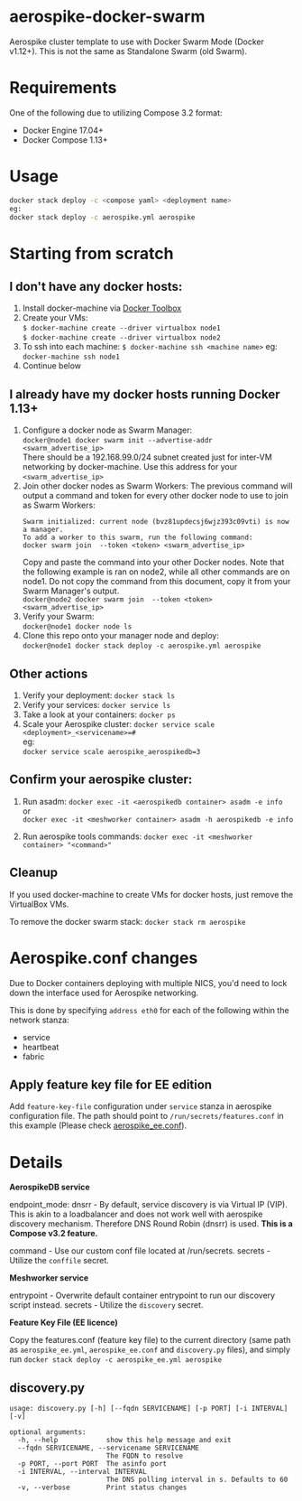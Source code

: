 # aerospike-docker-swarm

Aerospike cluster template to use with Docker Swarm Mode (Docker v1.12+). This is not the same as Standalone Swarm (old Swarm).

# Requirements

One of the following due to utilizing Compose 3.2 format:

* Docker Engine 17.04+
* Docker Compose 1.13+


# Usage

```bash
docker stack deploy -c <compose yaml> <deployment name>  
eg:  
docker stack deploy -c aerospike.yml aerospike
```

# Starting from scratch

## I don't have any docker hosts:
1. Install docker-machine via [Docker Toolbox](https://www.docker.com/products/docker-toolbox)
1. Create your VMs:  
    `$ docker-machine create --driver virtualbox node1`  
    `$ docker-machine create --driver virtualbox node2`
1. To ssh into each machine:
    `$ docker-machine ssh <machine name>`
	eg: `docker-machine ssh node1`
1. Continue below

## I already have my docker hosts running Docker 1.13+

1. Configure a docker node as Swarm Manager:  
    `docker@node1 docker swarm init --advertise-addr <swarm_advertise_ip>`  
    There should be a 192.168.99.0/24 subnet created just for inter-VM networking by docker-machine. Use this address for your `<swarm_advertise_ip>` 
1. Join other docker nodes as Swarm Workers:
    The previous command will output a command and token for every other docker node to use to join as Swarm Workers:
    ```
    Swarm initialized: current node (bvz81updecsj6wjz393c09vti) is now a manager.
    To add a worker to this swarm, run the following command:
    docker swarm join  --token <token> <swarm_advertise_ip>
    ```  
	Copy and paste the command into your other Docker nodes. Note that the following example is ran on node2, while all other commands are on node1. Do not copy the command from this document, copy it from your Swarm Manager's output.  
    `docker@node2 docker swarm join  --token <token> <swarm_advertise_ip>`
1. Verify your Swarm:  
    `docker@node1 docker node ls`
1. Clone this repo onto your manager node and deploy:  
    `docker@node1 docker stack deploy -c aerospike.yml aerospike`

## Other actions
1. Verify your deployment:
    `docker stack ls`
1. Verify your services:
    `docker service ls`
1. Take a look at your containers:
    `docker ps`
1. Scale your Aerospike cluster:
    `docker service scale <deployment>_<servicename>=#`  
    eg:  
    `docker service scale aerospike_aerospikedb=3`

## Confirm your aerospike cluster:

1. Run asadm:
    `docker exec -it <aerospikedb container> asadm -e info`  
    or  
    `docker exec -it <meshworker container> asadm -h aerospikedb -e info`

1. Run aerospike tools commands:
    `docker exec -it <meshworker container> "<command>"`

## Cleanup
If you used docker-machine to create VMs for docker hosts, just remove the VirtualBox VMs.

To remove the docker swarm stack:
`docker stack rm aerospike`

# Aerospike.conf changes

Due to Docker containers deploying with multiple NICS, you'd need to lock down the interface used for Aerospike networking.

This is done by specifying `address eth0` for each of the following within the network stanza:

* service
* heartbeat
* fabric

## Apply feature key file for EE edition

Add `feature-key-file` configuration under `service` stanza in aerospike configuration file. The path should point to `/run/secrets/features.conf` in this example (Please check [aerospike_ee.conf](aerospike_ee.conf)).


# Details

**AerospikeDB service**

endpoint_mode: dnsrr    - By default, service discovery is via Virtual IP (VIP). This is akin to a loadbalancer and does not work well with aerospike discovery mechanism. Therefore DNS Round Robin (dnsrr) is used. **This is a Compose v3.2 feature.**

command - Use our custom conf file located at /run/secrets.
secrets - Utilize the `conffile` secret.

**Meshworker service**

entrypoint - Overwrite default container entrypoint to run our discovery script instead.
secrets - Utilize the `discovery` secret.

**Feature Key File (EE licence)**

Copy the features.conf (feature key file) to the current directory (same path as `aerospike_ee.yml`, `aerospike_ee.conf` and `discovery.py` files), and simply run `docker stack deploy -c aerospike_ee.yml aerospike`

## discovery.py

```
usage: discovery.py [-h] [--fqdn SERVICENAME] [-p PORT] [-i INTERVAL] [-v]

optional arguments:
  -h, --help            show this help message and exit
  --fqdn SERVICENAME, --servicename SERVICENAME
                        The FQDN to resolve
  -p PORT, --port PORT  The asinfo port
  -i INTERVAL, --interval INTERVAL
                        The DNS polling interval in s. Defaults to 60
  -v, --verbose         Print status changes
``` 
